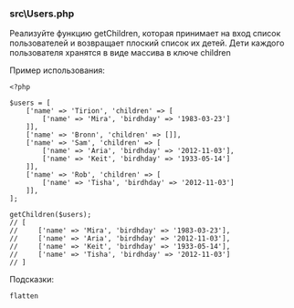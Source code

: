 ### src\Users.php

Реализуйте функцию getChildren, которая принимает на вход список пользователей
и возвращает плоский список их детей. Дети каждого пользователя хранятся в
виде массива в ключе children

Пример использования:

    <?php
    
    $users = [
        ['name' => 'Tirion', 'children' => [
            ['name' => 'Mira', 'birdhday' => '1983-03-23']
        ]],
        ['name' => 'Bronn', 'children' => []],
        ['name' => 'Sam', 'children' => [
            ['name' => 'Aria', 'birdhday' => '2012-11-03'],
            ['name' => 'Keit', 'birdhday' => '1933-05-14']
        ]],
        ['name' => 'Rob', 'children' => [
            ['name' => 'Tisha', 'birdhday' => '2012-11-03']
        ]],
    ];

    getChildren($users);
    // [
    //     ['name' => 'Mira', 'birdhday' => '1983-03-23'],
    //     ['name' => 'Aria', 'birdhday' => '2012-11-03'],
    //     ['name' => 'Keit', 'birdhday' => '1933-05-14'],
    //     ['name' => 'Tisha', 'birdhday' => '2012-11-03']
    // ]

Подсказки:

    flatten


